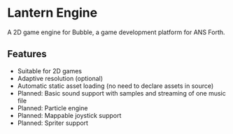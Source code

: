 # Lantern Engine

A 2D game engine for Bubble, a game development platform for ANS Forth.

## Features

- Suitable for 2D games
- Adaptive resolution (optional)
- Automatic static asset loading (no need to declare assets in source)
- Planned: Basic sound support with samples and streaming of one music file
- Planned: Particle engine
- Planned: Mappable joystick support
- Planned: Spriter support
